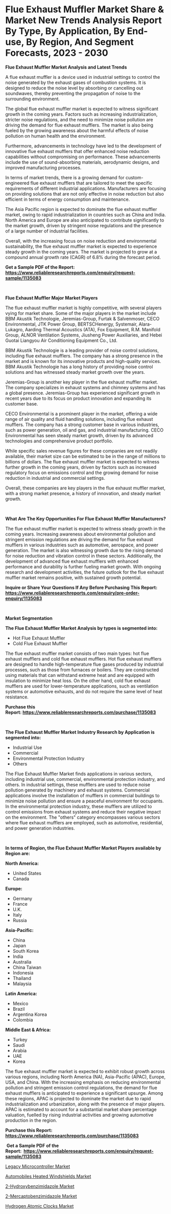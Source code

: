 <p><h1>Flue Exhaust Muffler Market Share & Market New Trends Analysis Report By Type, By Application, By End-use, By Region, And Segment Forecasts, 2023 - 2030</h1></p><p><strong>Flue Exhaust Muffler Market Analysis and Latest Trends</strong></p>
<p><p>A flue exhaust muffler is a device used in industrial settings to control the noise generated by the exhaust gases of combustion systems. It is designed to reduce the noise level by absorbing or cancelling out soundwaves, thereby preventing the propagation of noise to the surrounding environment.</p><p>The global flue exhaust muffler market is expected to witness significant growth in the coming years. Factors such as increasing industrialization, stricter noise regulations, and the need to minimize noise pollution are driving the demand for flue exhaust mufflers. The market is also being fueled by the growing awareness about the harmful effects of noise pollution on human health and the environment.</p><p>Furthermore, advancements in technology have led to the development of innovative flue exhaust mufflers that offer enhanced noise reduction capabilities without compromising on performance. These advancements include the use of sound-absorbing materials, aerodynamic designs, and improved manufacturing processes.</p><p>In terms of market trends, there is a growing demand for custom-engineered flue exhaust mufflers that are tailored to meet the specific requirements of different industrial applications. Manufacturers are focusing on providing solutions that are not only effective in noise reduction but also efficient in terms of energy consumption and maintenance.</p><p>The Asia Pacific region is expected to dominate the flue exhaust muffler market, owing to rapid industrialization in countries such as China and India. North America and Europe are also anticipated to contribute significantly to the market growth, driven by stringent noise regulations and the presence of a large number of industrial facilities.</p><p>Overall, with the increasing focus on noise reduction and environmental sustainability, the flue exhaust muffler market is expected to experience steady growth in the coming years. The market is projected to grow at a compound annual growth rate (CAGR) of 6.8% during the forecast period.</p></p>
<p><strong>Get a Sample PDF of the Report:&nbsp; <a href="https://www.reliableresearchreports.com/enquiry/request-sample/1135083">https://www.reliableresearchreports.com/enquiry/request-sample/1135083</a></strong></p>
<p>&nbsp;</p>
<p><strong>Flue Exhaust Muffler Major Market Players</strong></p>
<p><p>The flue exhaust muffler market is highly competitive, with several players vying for market share. Some of the major players in the market include BBM Akustik Technologie, Jeremias-Group, Furtak & Salvenmoser, CECO Environmental, JTK Power Group, BERTSCHenergy, Systemair, Alara-Lukagro, Aarding Thermal Acoustics (ATA), Fox Equipment, R.M. Manifold Group, ALNOR Ventilation Systems, Jiusheng Power Auxiliaries, and Hebei Guotai Liangyou Air Conditioning Equipment Co., Ltd.</p><p>BBM Akustik Technologie is a leading provider of noise control solutions, including flue exhaust mufflers. The company has a strong presence in the market and is known for its innovative products and high-quality services. BBM Akustik Technologie has a long history of providing noise control solutions and has witnessed steady market growth over the years. </p><p>Jeremias-Group is another key player in the flue exhaust muffler market. The company specializes in exhaust systems and chimney systems and has a global presence. Jeremias-Group has experienced significant growth in recent years due to its focus on product innovation and expanding its customer base.</p><p>CECO Environmental is a prominent player in the market, offering a wide range of air quality and fluid handling solutions, including flue exhaust mufflers. The company has a strong customer base in various industries, such as power generation, oil and gas, and industrial manufacturing. CECO Environmental has seen steady market growth, driven by its advanced technologies and comprehensive product portfolio.</p><p>While specific sales revenue figures for these companies are not readily available, their market size can be estimated to be in the range of millions to billions of dollars. The flue exhaust muffler market is expected to witness further growth in the coming years, driven by factors such as increased regulatory focus on emissions control and the growing demand for noise reduction in industrial and commercial settings.</p><p>Overall, these companies are key players in the flue exhaust muffler market, with a strong market presence, a history of innovation, and steady market growth.</p></p>
<p>&nbsp;</p>
<p><strong>What Are The Key Opportunities For Flue Exhaust Muffler Manufacturers?</strong></p>
<p><p>The flue exhaust muffler market is expected to witness steady growth in the coming years. Increasing awareness about environmental pollution and stringent emission regulations are driving the demand for flue exhaust mufflers in various industries such as automotive, aerospace, and power generation. The market is also witnessing growth due to the rising demand for noise reduction and vibration control in these sectors. Additionally, the development of advanced flue exhaust mufflers with enhanced performance and durability is further fueling market growth. With ongoing research and development activities, the future outlook for the flue exhaust muffler market remains positive, with sustained growth potential.</p></p>
<p><strong>Inquire or Share Your Questions If Any Before Purchasing This Report: <a href="https://www.reliableresearchreports.com/enquiry/pre-order-enquiry/1135083">https://www.reliableresearchreports.com/enquiry/pre-order-enquiry/1135083</a></strong></p>
<p>&nbsp;</p>
<p><strong>Market Segmentation</strong></p>
<p><strong>The Flue Exhaust Muffler Market Analysis by types is segmented into:</strong></p>
<p><ul><li>Hot Flue Exhaust Muffler</li><li>Cold Flue Exhaust Muffler</li></ul></p>
<p><p>The flue exhaust muffler market consists of two main types: hot flue exhaust mufflers and cold flue exhaust mufflers. Hot flue exhaust mufflers are designed to handle high-temperature flue gases produced by industrial processes, such as those from furnaces or boilers. They are constructed using materials that can withstand extreme heat and are equipped with insulation to minimize heat loss. On the other hand, cold flue exhaust mufflers are used for lower-temperature applications, such as ventilation systems or automotive exhausts, and do not require the same level of heat resistance.</p></p>
<p><strong>Purchase this Report:&nbsp;<a href="https://www.reliableresearchreports.com/purchase/1135083">https://www.reliableresearchreports.com/purchase/1135083</a></strong></p>
<p>&nbsp;</p>
<p><strong>The Flue Exhaust Muffler Market Industry Research by Application is segmented into:</strong></p>
<p><ul><li>Industrial Use</li><li>Commercial</li><li>Environmental Protection Industry</li><li>Others</li></ul></p>
<p><p>The Flue Exhaust Muffler Market finds applications in various sectors, including industrial use, commercial, environmental protection industry, and others. In industrial settings, these mufflers are used to reduce noise pollution generated by machinery and exhaust systems. Commercial applications involve the installation of mufflers in commercial buildings to minimize noise pollution and ensure a peaceful environment for occupants. In the environmental protection industry, these mufflers are utilized to control emissions from exhaust systems and reduce their negative impact on the environment. The "others" category encompasses various sectors where flue exhaust mufflers are employed, such as automotive, residential, and power generation industries.</p></p>
<p>&nbsp;</p>
<p><strong>In terms of Region, the Flue Exhaust Muffler Market Players available by Region are:</strong></p>
<p>
    <p> <strong> North America: </strong>
        <ul>
            <li>United States</li>
            <li>Canada</li>
        </ul>
        </p> 
    <p> <strong> Europe: </strong>
        <ul>
            <li>Germany</li>
            <li>France</li>
            <li>U.K.</li>
            <li>Italy</li>
            <li>Russia</li>
        </ul>
        </p> 
    <p> <strong> Asia-Pacific: </strong>
        <ul>
            <li>China</li>
            <li>Japan</li>
            <li>South Korea</li>
            <li>India</li>
            <li>Australia</li>
            <li>China Taiwan</li>
            <li>Indonesia</li>
            <li>Thailand</li>
            <li>Malaysia</li>
        </ul>
        </p> 
    <p> <strong> Latin America: </strong>
        <ul>
            <li>Mexico</li>
            <li>Brazil</li>
            <li>Argentina Korea</li>
            <li>Colombia</li>
        </ul>
        </p> 
    <p> <strong> Middle East & Africa: </strong>
        <ul>
            <li>Turkey</li>
            <li>Saudi</li>
            <li>Arabia</li>
            <li>UAE</li>
            <li>Korea</li>
        </ul>
    </p>
    </p>
<p><p>The flue exhaust muffler market is expected to exhibit robust growth across various regions, including North America (NA), Asia-Pacific (APAC), Europe, USA, and China. With the increasing emphasis on reducing environmental pollution and stringent emission control regulations, the demand for flue exhaust mufflers is anticipated to experience a significant upsurge. Among these regions, APAC is projected to dominate the market due to rapid industrialization and urbanization, along with the presence of major players. APAC is estimated to account for a substantial market share percentage valuation, fuelled by rising industrial activities and growing automotive production in the region.</p></p>
<p><strong>Purchase this Report: <a href="https://www.reliableresearchreports.com/purchase/1135083">https://www.reliableresearchreports.com/purchase/1135083</a></strong></p>
<p>&nbsp;<strong>Get a Sample PDF of the Report:&nbsp;&nbsp;<a href="https://www.reliableresearchreports.com/enquiry/request-sample/1135083">https://www.reliableresearchreports.com/enquiry/request-sample/1135083</a></strong></p>
<p><strong></strong></p>
<p><p><a href="https://www.linkedin.com/pulse/legacy-microcontroller-market-challenges-opportunities/">Legacy Microcontroller Market</a></p><p><a href="https://medium.com/@marieriley2012/automobiles-heated-windshields-market-size-cagr-trends-2024-2030-41bc5199fedf">Automobiles Heated Windshields Market</a></p><p><a href="https://www.linkedin.com/pulse/2-hydroxybenzimidazole-market-size-share-amp-trends-analysis/">2-Hydroxybenzimidazole Market</a></p><p><a href="https://www.linkedin.com/pulse/2-mercaptobenzimidazole-market-size-growth-forecast-from/">2-Mercaptobenzimidazole Market</a></p><p><a href="https://medium.com/@brendajames1938/analyzing-hydrogen-atomic-clocks-market-global-industry-perspective-and-forecast-2023-to-2030-a5a13262c846">Hydrogen Atomic Clocks Market</a></p></p>